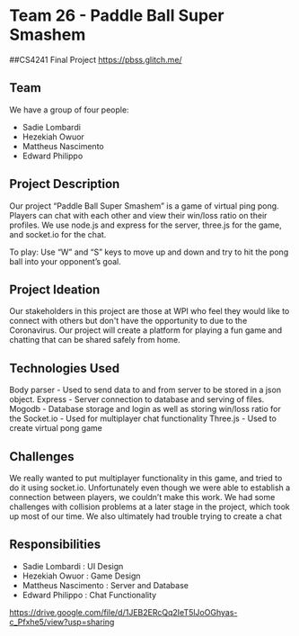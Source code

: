# Team 26 - Paddle Ball Super Smashem
##CS4241 Final Project
https://pbss.glitch.me/

## Team
We have a group of four people: 

- Sadie Lombardi
- Hezekiah Owuor
- Mattheus Nascimento
- Edward Philippo

## Project Description
Our project “Paddle Ball Super Smashem” is a game of virtual ping pong. Players can chat with each other and view their win/loss ratio on their profiles. We use node.js and express for the server, three.js for the game, and socket.io for the chat.

To play: Use “W” and “S” keys to move up and down and try to hit the pong ball into your opponent’s goal.

## Project Ideation
Our stakeholders in this project are those at WPI who feel they would like to connect with others but don't have the opportunity to due to the Coronavirus.
Our project will create a platform for playing a fun game and chatting that can be shared safely from home. 

## Technologies Used
Body parser - Used to send data to and from server to be stored in a json object.
Express - Server connection to database and serving of files.
Mogodb - Database storage and login as well as storing win/loss ratio for the 
Socket.io - Used for multiplayer chat functionality
Three.js - Used to create virtual pong game

## Challenges
We really wanted to put multiplayer functionality in this game, and tried to do it using socket.io. Unfortunately even though we were able to establish a connection between players, we couldn’t make this work. We had some challenges with collision problems at a later stage in the project, which took up most of our time. We also ultimately had trouble trying to create a chat

## Responsibilities
- Sadie Lombardi : UI Design 
- Hezekiah Owuor : Game Design
- Mattheus Nascimento : Server and Database
- Edward Philippo : Chat Functionality

https://drive.google.com/file/d/1JEB2ERcQq2IeT5lJoOGhyas-c_Pfxhe5/view?usp=sharing
